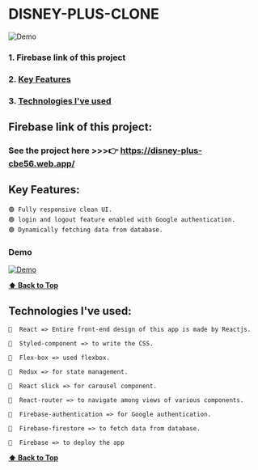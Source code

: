 # DISNEY-PLUS-CLONE

![Demo](https://user-images.githubusercontent.com/46050946/121802689-419f9600-cc5b-11eb-9559-99ea1cdf72d4.png)

### 1. Firebase link of this project
### 2. [Key Features](#key-features) 
### 3. [Technologies I've used](#technologies-ive-used)
 

## Firebase link of this project:  
   ### See the project here >>>👉   https://disney-plus-cbe56.web.app/

## Key Features:

    🟢 Fully responsive clean UI.
    🟢 login and logout feature enabled with Google authentication.
    🟢 Dynamically fetching data from database.

  
  ### Demo
  
  [![Demo](https://user-images.githubusercontent.com/46050946/121802689-419f9600-cc5b-11eb-9559-99ea1cdf72d4.png)](https://user-images.githubusercontent.com/46050946/121802291-216ed780-cc59-11eb-9190-c97aaaf03023.mp4)
  
  **[⬆ Back to Top](#disney-plus-clone)**

## Technologies I've used:

    🔷  React => Entire front-end design of this app is made by Reactjs.

    🔷  Styled-component => to write the CSS.

    🔷  Flex-box => used flexbox.

    🔷  Redux => for state management.

    🔷  React slick => for carousel component.

    🔷  React-router => to navigate among views of various components.

    🔷  Firebase-authentication => for Google authentication.

    🔷  Firebase-firestore => to fetch data from database.

    🔷  Firebase => to deploy the app

    
  **[⬆ Back to Top](#disney-plus-clone)**

